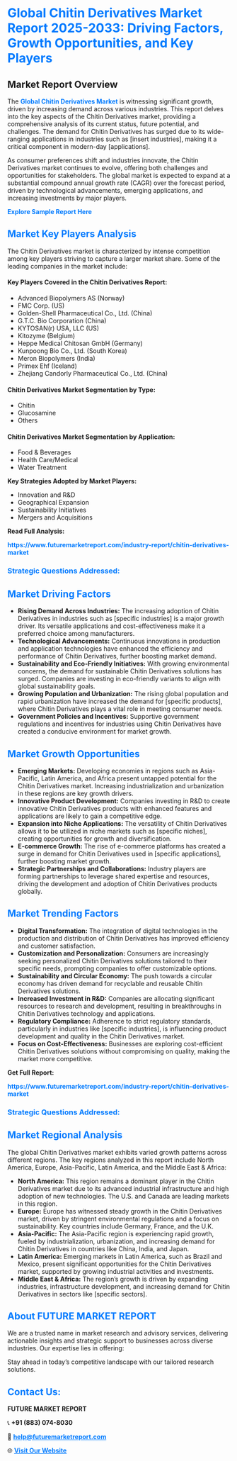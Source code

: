 <h1 style="color: #007BFF;">Global Chitin Derivatives Market Report 2025-2033: Driving Factors, Growth Opportunities, and Key Players</h1>

<section id="overview">
<h2>Market Report Overview</h2>
<p>The <a href="https://www.futuremarketreport.com/industry-report/chitin-derivatives-market" style="color: #007BFF; text-decoration: none;"><strong>Global Chitin Derivatives Market</strong></a> is witnessing significant growth, driven by increasing demand across various industries. This report delves into the key aspects of the Chitin Derivatives market, providing a comprehensive analysis of its current status, future potential, and challenges. The demand for Chitin Derivatives has surged due to its wide-ranging applications in industries such as [insert industries], making it a critical component in modern-day [applications].</p>
<p>As consumer preferences shift and industries innovate, the Chitin Derivatives market continues to evolve, offering both challenges and opportunities for stakeholders. The global market is expected to expand at a substantial compound annual growth rate (CAGR) over the forecast period, driven by technological advancements, emerging applications, and increasing investments by major players.</p>
</section>

<section id="overview">
<p><a href="https://www.futuremarketreport.com/request-sample/reportId=53771" style="color: #007BFF; text-decoration: none;"><strong>Explore Sample Report Here</strong></a></p>
</section>

<section id="key-players">
<h2 style="color: #007BFF;">Market Key Players Analysis</h2>
<p>The Chitin Derivatives market is characterized by intense competition among key players striving to capture a larger market share. Some of the leading companies in the market include:</p>
<h4>Key Players Covered in the Chitin Derivatives Report:</h4>
<ul><li>Advanced Biopolymers AS (Norway)</li><li>FMC Corp. (US)</li><li>Golden-Shell Pharmaceutical Co., Ltd. (China)</li><li>G.T.C. Bio Corporation (China)</li><li>KYTOSAN(r) USA, LLC (US)</li><li>Kitozyme (Belgium)</li><li>Heppe Medical Chitosan GmbH (Germany)</li><li>Kunpoong Bio Co., Ltd. (South Korea)</li><li>Meron Biopolymers (India)</li><li>Primex Ehf (Iceland)</li><li>Zhejiang Candorly Pharmaceutical Co., Ltd. (China)</li></ul>
<h4>Chitin Derivatives Market Segmentation by Type:</h4>
<ul><li>Chitin</li><li>Glucosamine</li><li>Others</li></ul>

<h4>Chitin Derivatives Market Segmentation by Application:</h4>
<ul><li>Food &amp; Beverages</li><li>Health Care/Medical</li><li>Water Treatment</li></ul>
<p><strong>Key Strategies Adopted by Market Players:</strong></p>
<ul>
<li>Innovation and R&D</li>
<li>Geographical Expansion</li>
<li>Sustainability Initiatives</li>
<li>Mergers and Acquisitions</li>
</ul>
</section>

<section>
<p><strong>Read Full Analysis: </strong></p><a href="https://www.futuremarketreport.com/industry-report/chitin-derivatives-market" style="color: #007BFF; text-decoration: none;"><strong>https://www.futuremarketreport.com/industry-report/chitin-derivatives-market</strong></a>
<h3 style="color: #007BFF;">Strategic Questions Addressed:</h3>
</section>

<section id="driving-factors">
<h2 style="color: #007BFF;">Market Driving Factors</h2>
<ul>
<li><strong>Rising Demand Across Industries:</strong> The increasing adoption of Chitin Derivatives in industries such as [specific industries] is a major growth driver. Its versatile applications and cost-effectiveness make it a preferred choice among manufacturers.</li>
<li><strong>Technological Advancements:</strong> Continuous innovations in production and application technologies have enhanced the efficiency and performance of Chitin Derivatives, further boosting market demand.</li>
<li><strong>Sustainability and Eco-Friendly Initiatives:</strong> With growing environmental concerns, the demand for sustainable Chitin Derivatives solutions has surged. Companies are investing in eco-friendly variants to align with global sustainability goals.</li>
<li><strong>Growing Population and Urbanization:</strong> The rising global population and rapid urbanization have increased the demand for [specific products], where Chitin Derivatives plays a vital role in meeting consumer needs.</li>
<li><strong>Government Policies and Incentives:</strong> Supportive government regulations and incentives for industries using Chitin Derivatives have created a conducive environment for market growth.</li>
</ul>
</section>

<section id="growth-opportunities">
<h2 style="color: #007BFF;">Market Growth Opportunities</h2>
<ul>
<li><strong>Emerging Markets:</strong> Developing economies in regions such as Asia-Pacific, Latin America, and Africa present untapped potential for the Chitin Derivatives market. Increasing industrialization and urbanization in these regions are key growth drivers.</li>
<li><strong>Innovative Product Development:</strong> Companies investing in R&D to create innovative Chitin Derivatives products with enhanced features and applications are likely to gain a competitive edge.</li>
<li><strong>Expansion into Niche Applications:</strong> The versatility of Chitin Derivatives allows it to be utilized in niche markets such as [specific niches], creating opportunities for growth and diversification.</li>
<li><strong>E-commerce Growth:</strong> The rise of e-commerce platforms has created a surge in demand for Chitin Derivatives used in [specific applications], further boosting market growth.</li>
<li><strong>Strategic Partnerships and Collaborations:</strong> Industry players are forming partnerships to leverage shared expertise and resources, driving the development and adoption of Chitin Derivatives products globally.</li>
</ul>
</section>

<section id="trending-factors">
<h2 style="color: #007BFF;">Market Trending Factors</h2>
<ul>
<li><strong>Digital Transformation:</strong> The integration of digital technologies in the production and distribution of Chitin Derivatives has improved efficiency and customer satisfaction.</li>
<li><strong>Customization and Personalization:</strong> Consumers are increasingly seeking personalized Chitin Derivatives solutions tailored to their specific needs, prompting companies to offer customizable options.</li>
<li><strong>Sustainability and Circular Economy:</strong> The push towards a circular economy has driven demand for recyclable and reusable Chitin Derivatives solutions.</li>
<li><strong>Increased Investment in R&D:</strong> Companies are allocating significant resources to research and development, resulting in breakthroughs in Chitin Derivatives technology and applications.</li>
<li><strong>Regulatory Compliance:</strong> Adherence to strict regulatory standards, particularly in industries like [specific industries], is influencing product development and quality in the Chitin Derivatives market.</li>
<li><strong>Focus on Cost-Effectiveness:</strong> Businesses are exploring cost-efficient Chitin Derivatives solutions without compromising on quality, making the market more competitive.</li>
</ul>
</section>

<section>
<p><strong>Get Full Report: </strong></p><a href="https://www.futuremarketreport.com/industry-report/chitin-derivatives-market" style="color: #007BFF; text-decoration: none;"><strong>https://www.futuremarketreport.com/industry-report/chitin-derivatives-market</strong></a>
<h3 style="color: #007BFF;">Strategic Questions Addressed:</h3>
</section>


<section id="regional-analysis">
<h2 style="color: #007BFF;">Market Regional Analysis</h2>
<p>The global Chitin Derivatives market exhibits varied growth patterns across different regions. The key regions analyzed in this report include North America, Europe, Asia-Pacific, Latin America, and the Middle East & Africa:</p>
<ul>
<li><strong>North America:</strong> This region remains a dominant player in the Chitin Derivatives market due to its advanced industrial infrastructure and high adoption of new technologies. The U.S. and Canada are leading markets in this region.</li>
<li><strong>Europe:</strong> Europe has witnessed steady growth in the Chitin Derivatives market, driven by stringent environmental regulations and a focus on sustainability. Key countries include Germany, France, and the U.K.</li>
<li><strong>Asia-Pacific:</strong> The Asia-Pacific region is experiencing rapid growth, fueled by industrialization, urbanization, and increasing demand for Chitin Derivatives in countries like China, India, and Japan.</li>
<li><strong>Latin America:</strong> Emerging markets in Latin America, such as Brazil and Mexico, present significant opportunities for the Chitin Derivatives market, supported by growing industrial activities and investments.</li>
<li><strong>Middle East & Africa:</strong> The region’s growth is driven by expanding industries, infrastructure development, and increasing demand for Chitin Derivatives in sectors like [specific sectors].</li>
</ul>
</section>

<footer>
<h2 style="color: #007BFF;">About FUTURE MARKET REPORT</h2>
<p>We are a trusted name in market research and advisory services, delivering actionable insights and strategic support to businesses across diverse industries. Our expertise lies in offering:</p>

<p>Stay ahead in today’s competitive landscape with our tailored research solutions.</p>

<h2 style="color: #007BFF;">Contact Us:</h2>
<p><strong>FUTURE MARKET REPORT</strong></p>
<p>📞 <strong>+91 (883) 074-8030</strong></p>
<p>📧 <strong><a href="mailto:help@futuremarketreport.com" style="color: #007BFF;">help@futuremarketreport.com</a></strong></p>
<p>🌐 <strong><a href="https://www.futuremarketreport.com/" style="color: #007BFF;">Visit Our Website</a></strong></p>
</footer>